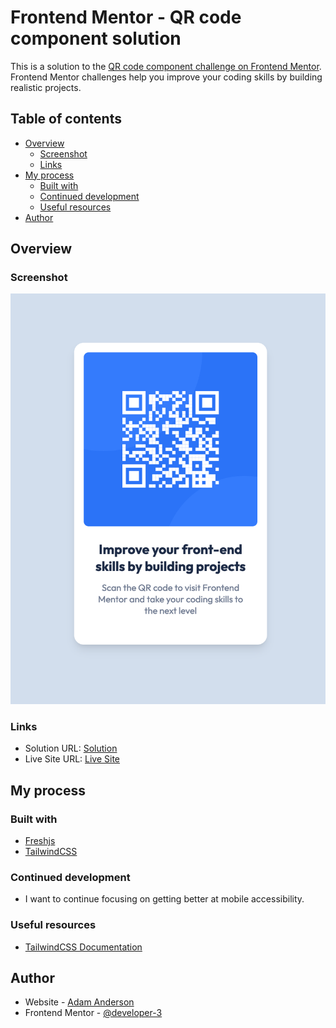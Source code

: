 # Frontend Mentor - QR code component solution

This is a solution to the [QR code component challenge on Frontend Mentor](https://www.frontendmentor.io/challenges/qr-code-component-iux_sIO_H). Frontend Mentor challenges help you improve your coding skills by building realistic projects. 

## Table of contents

- [Overview](#overview)
  - [Screenshot](#screenshot)
  - [Links](#links)
- [My process](#my-process)
  - [Built with](#built-with)
  - [Continued development](#continued-development)
  - [Useful resources](#useful-resources)
- [Author](#author)

## Overview

### Screenshot

![](./static/qr-code-ss.png)

### Links

- Solution URL: [Solution](https://github.com/developer-3/frontend-mentor-challenges/tree/main/qr-code)
- Live Site URL: [Live Site](https://dev3-fm-qr-code.deno.dev/)

## My process

### Built with

- [Freshjs](https://freshjs.deno.dev/)
- [TailwindCSS](https://tailwindcss.com/)

### Continued development

- I want to continue focusing on getting better at mobile accessibility.

### Useful resources

- [TailwindCSS Documentation](https://tailwindcss.com/)

## Author

- Website - [Adam Anderson](https://www.adamadam.dev)
- Frontend Mentor - [@developer-3](https://www.frontendmentor.io/profile/developer-3)
